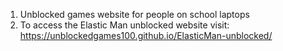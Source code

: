 1. Unblocked games website for people on school laptops
2. To access the Elastic Man unblocked website visit: https://unblockedgames100.github.io/ElasticMan-unblocked/
